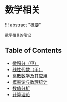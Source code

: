 # 数学相关

!!! abstract "概要"

    数学相关的笔记

## Table of Contents

- [微积分（甲）](calculus/index.md)
- [线性代数（甲）](linear-algebra.md)
- [离散数学及其应用](dm/index.md)
- [概率论与数理统计](pro-sta/index.md)
- [数值分析](na/index.md)
- [计算理论](toc/index.md)